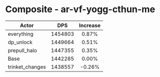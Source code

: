 # Composite - ar-vf-yogg-cthun-me
| Actor | DPS | Increase |
|---|:---:|:---:|
|everything|1454803|0.87%|
|dp_unlock|1449664|0.51%|
|prepull_halo|1447355|0.35%|
|Base|1442285|0.00%|
|trinket_changes|1438557|-0.26%|
